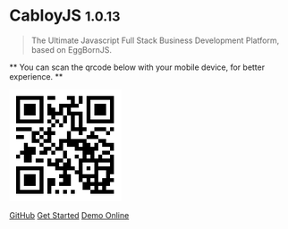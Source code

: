 # CabloyJS <small>1.0.13</small>

> The Ultimate Javascript Full Stack Business Development Platform, based on EggBornJS.

** You can scan the qrcode below with your mobile device, for better experience. **

![](./assets/images/cabloy-demo-qrcode.png)

[GitHub](https://github.com/zhennann/cabloy)
[Get Started](#introduction)
[Demo Online](http://demo.cabloy.org)
